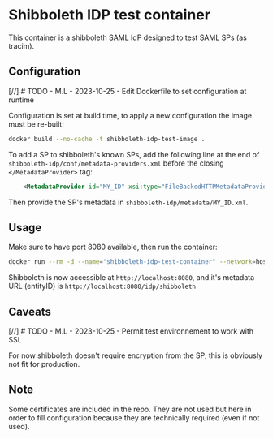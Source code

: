 # Shibboleth IDP test container

This container is a shibboleth SAML IdP designed to test SAML SPs (as tracim).

## Configuration

[//] # TODO - M.L - 2023-10-25 - Edit Dockerfile to set configuration at runtime

Configuration is set at build time, to apply a new configuration the image must be re-built:
```sh
docker build --no-cache -t shibboleth-idp-test-image .
```

To add a SP to shibboleth's known SPs, add the following line at the end of `shibboleth-idp/conf/metadata-providers.xml` before the closing `</MetadataProvider>` tag:
```xml
    <MetadataProvider id="MY_ID" xsi:type="FileBackedHTTPMetadataProvider" backingFile="%{idp.home}/metadata/MY_ID.xml" metadataURL="URL_TO_SP_METADATA"/>
```
Then provide the SP's metadata in `shibboleth-idp/metadata/MY_ID.xml`.

## Usage

Make sure to have port 8080 available, then run the container: 
```sh
docker run --rm -d --name="shibboleth-idp-test-container" --network=host shibboleth-idp-test-image
```

Shibboleth is now accessible at `http://localhost:8080`, and it's metadata URL (entityID) is `http://localhost:8080/idp/shibboleth`

## Caveats

[//] # TODO - M.L - 2023-10-25 - Permit test environnement to work with SSL

For now shibboleth doesn't require encryption from the SP, this is obviously not fit for production.

## Note

Some certificates are included in the repo. They are not used but here in order to fill 
configuration because they are technically required (even if not used).
